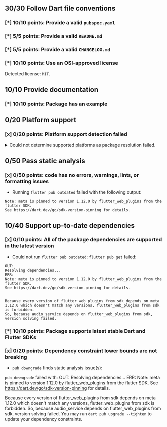 ## 30/30 Follow Dart file conventions

### [*] 10/10 points: Provide a valid `pubspec.yaml`


### [*] 5/5 points: Provide a valid `README.md`


### [*] 5/5 points: Provide a valid `CHANGELOG.md`


### [*] 10/10 points: Use an OSI-approved license

Detected license: `MIT`.

## 10/10 Provide documentation

### [*] 10/10 points: Package has an example


## 0/20 Platform support

### [x] 0/20 points: Platform support detection failed

<details>
<summary>
Could not determine supported platforms as package resolution failed.
</summary>

Run `flutter pub get` for more information.
</details>

## 0/50 Pass static analysis

### [x] 0/50 points: code has no errors, warnings, lints, or formatting issues

* Running `flutter pub outdated` failed with the following output:

```
Note: meta is pinned to version 1.12.0 by flutter_web_plugins from the flutter SDK.
See https://dart.dev/go/sdk-version-pinning for details.
```


## 10/40 Support up-to-date dependencies

### [x] 0/10 points: All of the package dependencies are supported in the latest version

* Could not run `flutter pub outdated`: `flutter pub get` failed:

```
OUT:
Resolving dependencies...
ERR:
Note: meta is pinned to version 1.12.0 by flutter_web_plugins from the flutter SDK.
See https://dart.dev/go/sdk-version-pinning for details.


Because every version of flutter_web_plugins from sdk depends on meta 1.12.0 which doesn't match any versions, flutter_web_plugins from sdk is forbidden.
So, because audio_service depends on flutter_web_plugins from sdk, version solving failed.
```

### [*] 10/10 points: Package supports latest stable Dart and Flutter SDKs


### [x] 0/20 points: Dependency constraint lower bounds are not breaking

* `pub downgrade` finds static analysis issue(s):

`pub downgrade` failed with:
OUT:
Resolving dependencies...
ERR:
Note: meta is pinned to version 1.12.0 by flutter_web_plugins from the flutter SDK.
See https://dart.dev/go/sdk-version-pinning for details.


Because every version of flutter_web_plugins from sdk depends on meta 1.12.0 which doesn't match any versions, flutter_web_plugins from sdk is forbidden.
So, because audio_service depends on flutter_web_plugins from sdk, version solving failed.
You may run `dart pub upgrade --tighten` to update your dependency constraints.